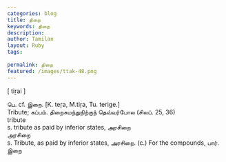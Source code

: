 ```yaml
---
categories: blog
title: திறை
keywords: திறை
description: 
author: Tamilan
layout: Ruby
tags: 
 
permalink: திறை
featured: /images/ttak-48.png
---
```

  
[ tiṟai ]  
  
பெ. cf. இறை. [K. teṟa, M.tiṟa, Tu. terige.]  
Tribute; கப்பம். திறைசுமந்துநிற்குந் தெவ்வர்போல (சிலப். 25, 36)  
tribute  
s. tribute as paid by inferior states, அரசிறை  
அரசிறை  
s. Tribute, as paid by inferior states, அரசிறை. (c.) For the compounds, பார். இறை